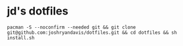 # jd's dotfiles

`pacman -S --noconfirm --needed git && git clone git@github.com:joshryandavis/dotfiles.git && cd dotfiles && sh install.sh`